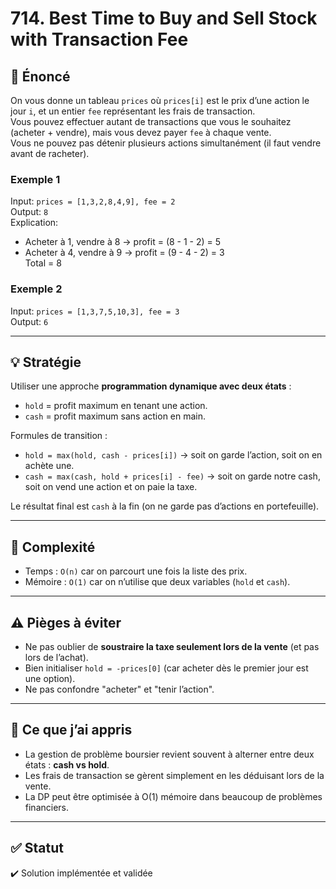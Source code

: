 # 714. Best Time to Buy and Sell Stock with Transaction Fee

## 📝 Énoncé

On vous donne un tableau `prices` où `prices[i]` est le prix d’une action le jour `i`, et un entier `fee` représentant les frais de transaction.  
Vous pouvez effectuer autant de transactions que vous le souhaitez (acheter + vendre), mais vous devez payer `fee` à chaque vente.  
Vous ne pouvez pas détenir plusieurs actions simultanément (il faut vendre avant de racheter).

### Exemple 1

Input: `prices = [1,3,2,8,4,9], fee = 2`  
Output: `8`  
Explication:  

- Acheter à 1, vendre à 8 → profit = (8 - 1 - 2) = 5  
- Acheter à 4, vendre à 9 → profit = (9 - 4 - 2) = 3  
Total = 8  

### Exemple 2

Input: `prices = [1,3,7,5,10,3], fee = 3`  
Output: `6`

---

## 💡 Stratégie

Utiliser une approche **programmation dynamique avec deux états** :  

- `hold` = profit maximum en tenant une action.  
- `cash` = profit maximum sans action en main.  

Formules de transition :  

- `hold = max(hold, cash - prices[i])` → soit on garde l’action, soit on en achète une.  
- `cash = max(cash, hold + prices[i] - fee)` → soit on garde notre cash, soit on vend une action et on paie la taxe.

Le résultat final est `cash` à la fin (on ne garde pas d’actions en portefeuille).

---

## 🧠 Complexité

- Temps : `O(n)` car on parcourt une fois la liste des prix.  
- Mémoire : `O(1)` car on n’utilise que deux variables (`hold` et `cash`).

---

## ⚠️ Pièges à éviter

- Ne pas oublier de **soustraire la taxe seulement lors de la vente** (et pas lors de l’achat).  
- Bien initialiser `hold = -prices[0]` (car acheter dès le premier jour est une option).  
- Ne pas confondre "acheter" et "tenir l’action".  

---

## 💬 Ce que j’ai appris

- La gestion de problème boursier revient souvent à alterner entre deux états : **cash vs hold**.  
- Les frais de transaction se gèrent simplement en les déduisant lors de la vente.  
- La DP peut être optimisée à O(1) mémoire dans beaucoup de problèmes financiers.

---

## ✅ Statut

✔️ Solution implémentée et validée
